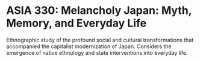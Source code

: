# ASIA 330: Melancholy Japan: Myth, Memory, and Everyday Life

Ethnographic study of the profound social and cultural transformations that accompanied the capitalist modernization of Japan. Considers the emergence of native ethnology and state interventions into everyday life.